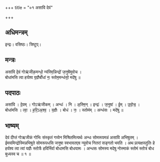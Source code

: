 +++
title = "०१ असावि देवं"

+++
## अधिमन्त्रम्
इन्द्रः। वसिष्ठः। त्रिष्टुप्।

## मन्त्रः
असा॑वि दे॒वं गोऋ॑जीक॒मन्धो॒ न्य॑स्मि॒न्निन्द्रो॑ ज॒नुषे॑मुवोच ।  
बोधा॑मसि त्वा हर्यश्व य॒ज्ञैर्बोधा॑ नः॒ स्तोम॒मन्ध॑सो॒ मदे॑षु ॥

## पदपाठः
असा॑वि । दे॒वम् । गोऽऋ॑जीकम् । अन्धः॑ । नि । अ॒स्मि॒न् । इन्द्रः॑ । ज॒नुषा॑ । ई॒म् । उ॒वो॒च॒ ।  
बोधा॑मसि । त्वा॒ । ह॒रि॒ऽअ॒श्व॒ । य॒ज्ञैः । बोध॑ । नः॒ । स्तोम॑म् । अन्ध॑सः । मदे॑षु ॥

## भाष्यम्
देवं दीप्तं गोऋजीकं गोभिः संस्कृतं गव्येन मिश्रितमित्यर्थः अन्धः सोमरूपमन्नं असावि अभिषुतम् । ईमयमिन्द्रोस्मिन्नभिषुते सोमरूपधसि जनुषा स्वभावतएव न्युवोच नितरां सङ्गतो भवति । अथ प्रत्यक्षस्तुतिः हे हर्यश्व त्वा त्वां यज्ञैः स्तोत्रैः हविर्भिर्वा बोधामसि बोधयामः । अन्धसः सोमस्य मदेषु नोस्माकं स्तोमं स्तोत्रं बोध बुध्यस्व च ॥ १ ॥